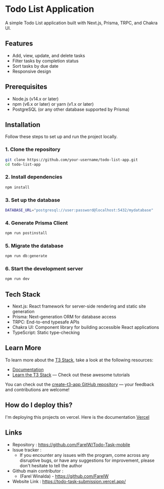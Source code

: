 # Todo List Application

A simple Todo List application built with Next.js, Prisma, TRPC, and Chakra UI.

## Features

- Add, view, update, and delete tasks
- Filter tasks by completion status
- Sort tasks by due date
- Responsive design

## Prerequisites

- Node.js (v14.x or later)
- npm (v6.x or later) or yarn (v1.x or later)
- PostgreSQL (or any other database supported by Prisma)

## Installation

Follow these steps to set up and run the project locally.

### 1. Clone the repository

```sh
git clone https://github.com/your-username/todo-list-app.git
cd todo-list-app
```

### 2. Install dependencies

```sh
npm install
```

### 3. Set up the database

```sh
DATABASE_URL="postgresql://user:password@localhost:5432/mydatabase"
```

### 4. Generate Prisma Client

```sh
npm run postinstall
```

### 5. Migrate the database

```sh
npm run db:generate
```

### 6. Start the development server

```sh
npm run dev
```

## Tech Stack

- Next.js: React framework for server-side rendering and static site generation
- Prisma: Next-generation ORM for database access
- TRPC: End-to-end typesafe APIs
- Chakra UI: Component library for building accessible React applications
- TypeScript: Static type-checking

## Learn More

To learn more about the [T3 Stack](https://create.t3.gg/), take a look at the following resources:

- [Documentation](https://create.t3.gg/)
- [Learn the T3 Stack](https://create.t3.gg/en/faq#what-learning-resources-are-currently-available) — Check out these awesome tutorials

You can check out the [create-t3-app GitHub repository](https://github.com/t3-oss/create-t3-app) — your feedback and contributions are welcome!

## How do I deploy this?

I'm deploying this projects on vercel. Here is the documentation [Vercel](https://create.t3.gg/en/deployment/vercel)

## Links
- Repository : https://github.com/FarelW/Todo-Task-mobile
- Issue tracker :
   - If you encounter any issues with the program, come across any disruptive bugs, or have any suggestions for improvement, please don't hesitate to tell the author
- Github main contributor :
   - (Farel Winalda) - https://github.com/FarelW
- Website Link : https://todo-task-submission.vercel.app/